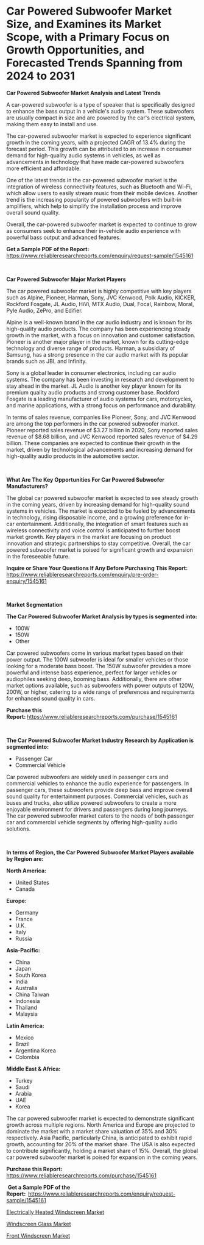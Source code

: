 <p><h1>Car Powered Subwoofer Market Size, and Examines its Market Scope, with a Primary Focus on Growth Opportunities, and Forecasted Trends Spanning from 2024 to 2031</h1></p><p><strong>Car Powered Subwoofer Market Analysis and Latest Trends</strong></p>
<p><p>A car-powered subwoofer is a type of speaker that is specifically designed to enhance the bass output in a vehicle's audio system. These subwoofers are usually compact in size and are powered by the car's electrical system, making them easy to install and use.</p><p>The car-powered subwoofer market is expected to experience significant growth in the coming years, with a projected CAGR of 13.4% during the forecast period. This growth can be attributed to an increase in consumer demand for high-quality audio systems in vehicles, as well as advancements in technology that have made car-powered subwoofers more efficient and affordable.</p><p>One of the latest trends in the car-powered subwoofer market is the integration of wireless connectivity features, such as Bluetooth and Wi-Fi, which allow users to easily stream music from their mobile devices. Another trend is the increasing popularity of powered subwoofers with built-in amplifiers, which help to simplify the installation process and improve overall sound quality.</p><p>Overall, the car-powered subwoofer market is expected to continue to grow as consumers seek to enhance their in-vehicle audio experience with powerful bass output and advanced features.</p></p>
<p><strong>Get a Sample PDF of the Report:&nbsp;</strong> <a href="https://www.reliableresearchreports.com/enquiry/request-sample/1545161">https://www.reliableresearchreports.com/enquiry/request-sample/1545161</a></p>
<p>&nbsp;</p>
<p><strong>Car Powered Subwoofer Major Market Players</strong></p>
<p><p>The car powered subwoofer market is highly competitive with key players such as Alpine, Pioneer, Harman, Sony, JVC Kenwood, Polk Audio, KICKER, Rockford Fosgate, JL Audio, HiVi, MTX Audio, Dual, Focal, Rainbow, Moral, Pyle Audio, ZePro, and Edifier. </p><p>Alpine is a well-known brand in the car audio industry and is known for its high-quality audio products. The company has been experiencing steady growth in the market, with a focus on innovation and customer satisfaction. Pioneer is another major player in the market, known for its cutting-edge technology and diverse range of products. Harman, a subsidiary of Samsung, has a strong presence in the car audio market with its popular brands such as JBL and Infinity.</p><p>Sony is a global leader in consumer electronics, including car audio systems. The company has been investing in research and development to stay ahead in the market. JL Audio is another key player known for its premium quality audio products and strong customer base. Rockford Fosgate is a leading manufacturer of audio systems for cars, motorcycles, and marine applications, with a strong focus on performance and durability.</p><p>In terms of sales revenue, companies like Pioneer, Sony, and JVC Kenwood are among the top performers in the car powered subwoofer market. Pioneer reported sales revenue of $3.27 billion in 2020, Sony reported sales revenue of $8.68 billion, and JVC Kenwood reported sales revenue of $4.29 billion. These companies are expected to continue their growth in the market, driven by technological advancements and increasing demand for high-quality audio products in the automotive sector.</p></p>
<p>&nbsp;</p>
<p><strong>What Are The Key Opportunities For Car Powered Subwoofer Manufacturers?</strong></p>
<p><p>The global car powered subwoofer market is expected to see steady growth in the coming years, driven by increasing demand for high-quality sound systems in vehicles. The market is expected to be fueled by advancements in technology, rising disposable income, and a growing preference for in-car entertainment. Additionally, the integration of smart features such as wireless connectivity and voice control is anticipated to further boost market growth. Key players in the market are focusing on product innovation and strategic partnerships to stay competitive. Overall, the car powered subwoofer market is poised for significant growth and expansion in the foreseeable future.</p></p>
<p><strong>Inquire or Share Your Questions If Any Before Purchasing This Report:</strong> <a href="https://www.reliableresearchreports.com/enquiry/pre-order-enquiry/1545161">https://www.reliableresearchreports.com/enquiry/pre-order-enquiry/1545161</a></p>
<p>&nbsp;</p>
<p><strong>Market Segmentation</strong></p>
<p><strong>The Car Powered Subwoofer Market Analysis by types is segmented into:</strong></p>
<p><ul><li>100W</li><li>150W</li><li>Other</li></ul></p>
<p><p>Car powered subwoofers come in various market types based on their power output. The 100W subwoofer is ideal for smaller vehicles or those looking for a moderate bass boost. The 150W subwoofer provides a more powerful and intense bass experience, perfect for larger vehicles or audiophiles seeking deep, booming bass. Additionally, there are other market options available, such as subwoofers with power outputs of 120W, 200W, or higher, catering to a wide range of preferences and requirements for enhanced sound quality in cars.</p></p>
<p><strong>Purchase this Report:&nbsp;</strong><a href="https://www.reliableresearchreports.com/purchase/1545161">https://www.reliableresearchreports.com/purchase/1545161</a></p>
<p>&nbsp;</p>
<p><strong>The Car Powered Subwoofer Market Industry Research by Application is segmented into:</strong></p>
<p><ul><li>Passenger Car</li><li>Commercial Vehicle</li></ul></p>
<p><p>Car powered subwoofers are widely used in passenger cars and commercial vehicles to enhance the audio experience for passengers. In passenger cars, these subwoofers provide deep bass and improve overall sound quality for entertainment purposes. Commercial vehicles, such as buses and trucks, also utilize powered subwoofers to create a more enjoyable environment for drivers and passengers during long journeys. The car powered subwoofer market caters to the needs of both passenger car and commercial vehicle segments by offering high-quality audio solutions.</p></p>
<p>&nbsp;</p>
<p><strong>In terms of Region, the Car Powered Subwoofer Market Players available by Region are:</strong></p>
<p>
    <p> <strong> North America: </strong>
        <ul>
            <li>United States</li>
            <li>Canada</li>
        </ul>
        </p> 
    <p> <strong> Europe: </strong>
        <ul>
            <li>Germany</li>
            <li>France</li>
            <li>U.K.</li>
            <li>Italy</li>
            <li>Russia</li>
        </ul>
        </p> 
    <p> <strong> Asia-Pacific: </strong>
        <ul>
            <li>China</li>
            <li>Japan</li>
            <li>South Korea</li>
            <li>India</li>
            <li>Australia</li>
            <li>China Taiwan</li>
            <li>Indonesia</li>
            <li>Thailand</li>
            <li>Malaysia</li>
        </ul>
        </p> 
    <p> <strong> Latin America: </strong>
        <ul>
            <li>Mexico</li>
            <li>Brazil</li>
            <li>Argentina Korea</li>
            <li>Colombia</li>
        </ul>
        </p> 
    <p> <strong> Middle East & Africa: </strong>
        <ul>
            <li>Turkey</li>
            <li>Saudi</li>
            <li>Arabia</li>
            <li>UAE</li>
            <li>Korea</li>
        </ul>
    </p>
    </p>
<p><p>The car powered subwoofer market is expected to demonstrate significant growth across multiple regions. North America and Europe are projected to dominate the market with a market share valuation of 35% and 30% respectively. Asia Pacific, particularly China, is anticipated to exhibit rapid growth, accounting for 20% of the market share. The USA is also expected to contribute significantly, holding a market share of 15%. Overall, the global car powered subwoofer market is poised for expansion in the coming years.</p></p>
<p><strong>Purchase this Report: </strong><a href="https://www.reliableresearchreports.com/purchase/1545161">https://www.reliableresearchreports.com/purchase/1545161</a></p>
<p>&nbsp;<strong>Get a Sample PDF of the Report:&nbsp;&nbsp;</strong><a href="https://www.reliableresearchreports.com/enquiry/request-sample/1545161">https://www.reliableresearchreports.com/enquiry/request-sample/1545161</a></p>
<p><strong></strong></p>
<p><p><a href="https://github.com/Sinjinluong3e0awx2m195k76/Market-Research-Report-List-1/blob/main/electrically-heated-windscreen-market.md">Electrically Heated Windscreen Market</a></p><p><a href="https://github.com/beatblasta/Market-Research-Report-List-2/blob/main/windscreen-glass-market.md">Windscreen Glass Market</a></p><p><a href="https://github.com/shotows/Market-Research-Report-List-1/blob/main/front-windscreen-market.md">Front Windscreen Market</a></p></p>